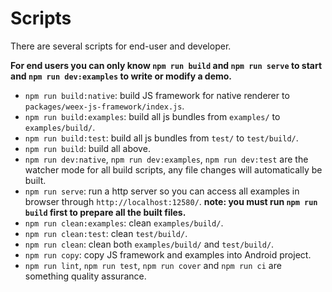 # Scripts

There are several scripts for end-user and developer.

**For end users you can only know `npm run build` and `npm run serve` to start and `npm run dev:examples` to write or modify a demo.**

* `npm run build:native`: build JS framework for native renderer to `packages/weex-js-framework/index.js`.
* `npm run build:examples`: build all js bundles from `examples/` to `examples/build/`.
* `npm run build:test`: build all js bundles from `test/` to `test/build/`.
* `npm run build`: build all above.
* `npm run dev:native`, `npm run dev:examples`, `npm run dev:test` are the watcher mode for all build scripts, any file changes will automatically be built.
* `npm run serve`: run a http server so you can access all examples in browser through `http://localhost:12580/`. **note: you must run `npm run build` first to prepare all the built files.**
* `npm run clean:examples`: clean `examples/build/`.
* `npm run clean:test`: clean `test/build/`.
* `npm run clean`: clean both `examples/build/` and `test/build/`.
* `npm run copy`: copy JS framework and examples into Android project.
* `npm run lint`, `npm run test`, `npm run cover` and `npm run ci` are something quality assurance.
